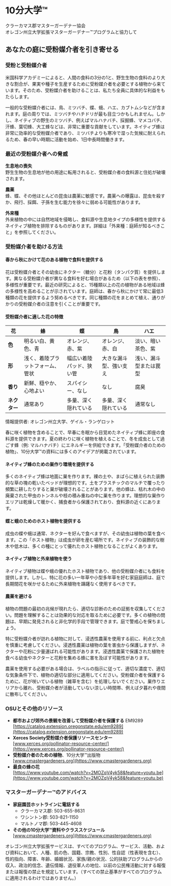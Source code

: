# 10分大学™  
クラーカマス郡マスターガーデナー協会  
オレゴン州立大学拡張マスターガーデナー™プログラムと協力して  

## あなたの庭に受粉媒介者を引き寄せる  
### 受粉と受粉媒介者  
米国科学アカデミーによると、人間の食料の3分の1と、野生生物の食料のより大きな割合が、果実や種子を生産するために受粉媒介者を必要とする植物から来ています。そのため、受粉媒介者を助けることは、私たち全員に具体的な利益をもたらします。  

一般的な受粉媒介者には、鳥、ミツバチ、蝶、蛾、ハエ、カブトムシなどが含まれます。庭の周りでは、ミツバチやハチドリが最も目立つかもしれません。しかし、ネイティブの野生のミツバチ、例えばマルハナバチ、採掘蜂、マメコバチ、汗蜂、葉切蜂、大工蜂などは、非常に重要な貢献をしています。ネイティブ蜂は非常に効率的な受粉媒介者であり、ミツバチよりも寒冷で湿った気候に耐えられるため、春の早い時期に活動を始め、1日中長時間働きます。  

### 最近の受粉媒介者への脅威  
**生息地の喪失**  
野生生物の生息地が他の用途に転用されると、受粉媒介者の食料源と住処が破壊されます。  

**農薬**  
蜂、蝶、その他ほとんどの昆虫は農薬に敏感です。農薬への曝露は、昆虫を殺すか、飛行、採餌、子孫を生む能力を徐々に弱める可能性があります。  

**外来種**  
外来植物の中には自然地域を侵略し、食料源や生息地タイプの多様性を提供するネイティブ植物を排除するものがあります。詳細は「外来種：庭師が知るべきこと」を参照してください。  

### 受粉媒介者を助ける方法  
#### 春から秋にかけて花のある植物で食料を提供する  
花は受粉媒介者とその幼虫にネクター（糖分）と花粉（タンパク質）を提供します。異なる受粉媒介者が異なる食料を好む場合があるため（以下の表を参照）、多様性が重要です。最近の研究によると、15種類以上の花の植物がある地域は蜂の多様性を高めることが示されています。庭師は、春から秋にかけて常に最低3種類の花を提供するよう努めるべきです。同じ種類の花をまとめて植え、通りがかりの受粉媒介者の注意を引くことが重要です。  

#### 受粉媒介者に適した花の特徴  
| 花 | 蜂 | 蝶 | 鳥 | ハエ |  
|----|----|----|----|----|  
| **色** | 明るい白、黄色、青 | オレンジ、赤、紫 | オレンジ、赤、白 | 淡い、暗い茶色、紫 |  
| **形** | 浅く、着陸プラットフォーム、管状 | 幅広い着陸パッド、狭い管 | 大きな漏斗型、強い支え | 浅い、漏斗型または罠型 |  
| **香り** | 新鮮、穏やか、心地よい | スパイシー、なし | なし | 腐臭 |  
| **ネクター** | 通常あり | 多量、深く隠れている | 多量、深く隠れている | 通常なし |  

情報提供者: オレゴン州立大学、ゲイル・ランゲロット  

春に咲く植物を含めることで、早春に冬眠から目覚めたネイティブ蜂に即座の食料源を提供できます。夏の終わりに咲く植物を植えることで、冬を成虫として過ごす蜂（例: マルハナバチ）にエネルギーを供給できます。「受粉媒介者のための植物」、10分大学™の資料には多くのアイデアが掲載されています。  

#### ネイティブ蜂のための巣作り環境を提供する  
多くのネイティブ蜂は地面に巣を作ります。裸の土や、まばらに植えられた装飾的な草の塊の乾いたベッドが理想的です。土をプラスチックのマルチで覆ったり頻繁に耕したりすると巣が破壊されることがあります。他の蜂は、枯れ木の中の廃棄された甲虫のトンネルや枝の積み重ねの中に巣を作ります。理想的な巣作りエリアは乾燥して暖かく、捕食者から保護されており、食料源の近くにあります。  

#### 蝶と蛾のためのホスト植物を提供する  
成虫の蝶や蛾は通常、ネクターを好んで食べますが、その幼虫は植物の葉を食べます。この「ホスト植物」は成虫が卵を産む場所です。ネイティブの装飾的な樹木や低木は、多くの種にとって優れたホスト植物となることがよくあります。  

#### ネイティブ植物と外来植物を使う  
ネイティブ植物は蝶や蛾の優れたホスト植物であり、他の受粉媒介者にも食料を提供します。しかし、特に花の多い一年草や小型多年草を好む家庭庭師は、庭で長期間花を咲かせるために外来植物を躊躇なく使用するべきです。  

#### 農薬を避ける  
植物の問題の最初の兆候が現れたら、適切な診断のための証拠を収集してください。問題を理解することは効果的な対応を取るために必要です。多くの植物の問題は、早期に発見されると非化学的手段で管理できます。庭で警戒心を保ちましょう。  

特に受粉媒介者が訪れる植物に対して、浸透性農薬を使用する前に、利点と欠点を慎重に考慮してください。浸透性農薬は植物の葉を害虫から保護しますが、ネクターや花粉に少量運ばれる可能性があります。浸透性農薬で保護された植物を食べる幼虫やネクターと花粉を集める蜂に害を及ぼす可能性があります。  

農薬を使用する必要がある場合は、ラベルの指示に従って、適切な濃度で、適切な気象条件下で、植物の適切な部分に適用してください。受粉媒介者を保護するために、花が咲いている植物（雑草を含む）を処理しないでください。巣作りエリアから離れ、受粉媒介者が活動していない涼しい時間帯、例えば夕暮れや夜間に散布してください。  

### OSUとその他のリソース  
- **都市および郊外の景観を改善して受粉媒介者を保護する** EM9289  
  [https://catalog.extension.oregonstate.edu/em9289](https://catalog.extension.oregonstate.edu/em9289)  
- **Xerces Society受粉媒介者保護リソースセンター**  
  [www.xerces.org/pollinator-resource-center/](https://www.xerces.org/pollinator-resource-center/)  
- **受粉媒介者のための植物**、10分大学™出版物  
  [www.cmastergardeners.org](https://www.cmastergardeners.org)  
- **最良の蜂の花**  
  [https://www.youtube.com/watch?v=2MOZqV4yk58&feature=youtu.be](https://www.youtube.com/watch?v=2MOZqV4yk58&feature=youtu.be)  

### マスターガーデナー™のアドバイス  
- **家庭園芸ホットラインに電話する**  
  - クラーカマス郡: 503-655-8631  
  - ワシントン郡: 503-821-1150  
  - マルトノマ郡: 503-445-4608  
- **その他の10分大学™資料やクラススケジュール**  
  [www.cmastergardeners.org](https://www.cmastergardeners.org)  

オレゴン州立大学拡張サービスは、すべてのプログラム、サービス、活動、および資料において、人種、肌の色、国籍、宗教、性別、性自認（性表現を含む）、性的指向、障害、年齢、婚姻状況、家族/親の状況、公的扶助プログラムからの収入、政治的信念、遺伝情報、退役軍人の地位、以前の公民権活動に対する報復または報復の禁止を規定しています。（すべての禁止基準がすべてのプログラムに適用されるわけではありません。）